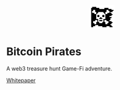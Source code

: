 <p align="center">
  <img width="64" height="64" src="./img/jolly_roger.png">
</p>

# Bitcoin Pirates

A web3 treasure hunt Game-Fi adventure.

[Whitepaper](README)
